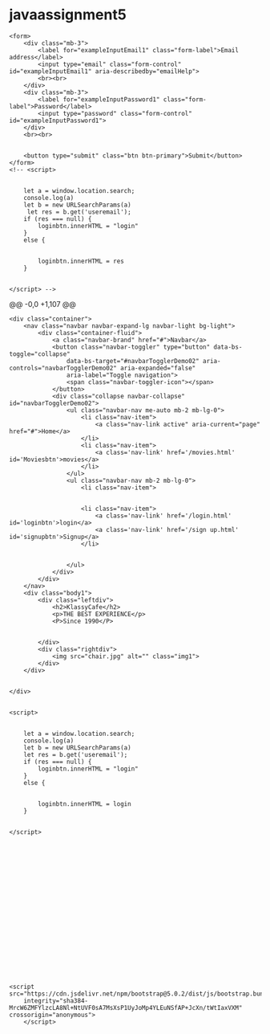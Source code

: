 # javaassignment5
<!DOCTYPE html>
<html lang="en">

<head>
    <meta charset="UTF-8">
    <meta name="viewport" content="width=device-width, initial-scale=1.0">
    <title>Document</title>
</head>

<body>

    <form>
        <div class="mb-3">
            <label for="exampleInputEmail1" class="form-label">Email address</label>
            <input type="email" class="form-control" id="exampleInputEmail1" aria-describedby="emailHelp">
            <br><br>
        </div>
        <div class="mb-3">
            <label for="exampleInputPassword1" class="form-label">Password</label>
            <input type="password" class="form-control" id="exampleInputPassword1">
        </div>
        <br><br>


        <button type="submit" class="btn btn-primary">Submit</button>
    </form>
    <!-- <script>


        let a = window.location.search;
        console.log(a)
        let b = new URLSearchParams(a)
         let res = b.get('useremail');
        if (res === null) {
            loginbtn.innerHTML = "login"
        }
        else {


            loginbtn.innerHTML = res
        }


    </script> -->

</body>

</html>
@@ -0,0 +1,107 @@
<!DOCTYPE html>
<html lang="en">

<head>
    <meta charset="UTF-8">
    <meta name="viewport" content="width=device-width, initial-scale=1.0">
    <title>navbar</title>
    <link href="https://cdn.jsdelivr.net/npm/bootstrap@5.0.2/dist/css/bootstrap.min.css" rel="stylesheet"
        integrity="sha384-EVSTQN3/azprG1Anm3QDgpJLIm9Nao0Yz1ztcQTwFspd3yD65VohhpuuCOmLASjC" crossorigin="anonym">
</head>

<body>

    <div class="container">
        <nav class="navbar navbar-expand-lg navbar-light bg-light">
            <div class="container-fluid">
                <a class="navbar-brand" href="#">Navbar</a>
                <button class="navbar-toggler" type="button" data-bs-toggle="collapse"
                    data-bs-target="#navbarTogglerDemo02" aria-controls="navbarTogglerDemo02" aria-expanded="false"
                    aria-label="Toggle navigation">
                    <span class="navbar-toggler-icon"></span>
                </button>
                <div class="collapse navbar-collapse" id="navbarTogglerDemo02">
                    <ul class="navbar-nav me-auto mb-2 mb-lg-0">
                        <li class="nav-item">
                            <a class="nav-link active" aria-current="page" href="#">Home</a>
                        </li>
                        <li class="nav-item">
                            <a class='nav-link' href='/movies.html' id='Moviesbtn'>movies</a>
                        </li>
                    </ul>
                    <ul class="navbar-nav mb-2 mb-lg-0">
                        <li class="nav-item">


                        <li class="nav-item">
                            <a class='nav-link' href='/login.html' id='loginbtn'>login</a>
                            <a class='nav-link' href='/sign up.html' id='signupbtn'>Signup</a>
                        </li>


                    </ul>
                </div>
            </div>
        </nav>
        <div class="body1">
            <div class="leftdiv">
                <h2>KlassyCafe</h2>
                <p>THE BEST EXPERIENCE</p>
                <P>Since 1990</P>


            </div>
            <div class="rightdiv">
                <img src="chair.jpg" alt="" class="img1">
            </div>
        </div>


    </div>


    <script>


        let a = window.location.search;
        console.log(a)
        let b = new URLSearchParams(a)
        let res = b.get('useremail');
        if (res === null) {
            loginbtn.innerHTML = "login"
        }
        else {


            loginbtn.innerHTML = login
        }


    </script>





















    <script src="https://cdn.jsdelivr.net/npm/bootstrap@5.0.2/dist/js/bootstrap.bundle.min.js"
        integrity="sha384-MrcW6ZMFYlzcLA8Nl+NtUVF0sA7MsXsP1UyJoMp4YLEuNSfAP+JcXn/tWtIaxVXM" crossorigin="anonymous">
        </script>
</body>

</html>
